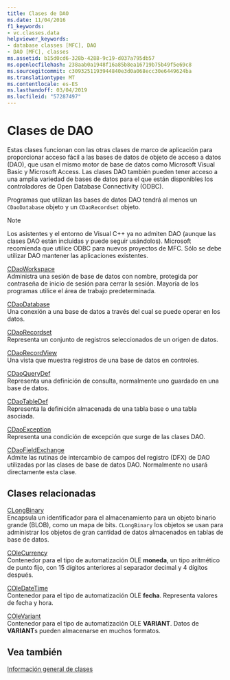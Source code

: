 ```yaml
---
title: Clases de DAO
ms.date: 11/04/2016
f1_keywords:
- vc.classes.data
helpviewer_keywords:
- database classes [MFC], DAO
- DAO [MFC], classes
ms.assetid: b15d0cd6-328b-4288-9c19-d037a795db57
ms.openlocfilehash: 238aab0a1948f16a85b8ea16719b75b49f5e69c8
ms.sourcegitcommit: c3093251193944840e3d0a068ecc30e6449624ba
ms.translationtype: MT
ms.contentlocale: es-ES
ms.lasthandoff: 03/04/2019
ms.locfileid: "57287497"
---
```

# <a name="dao-classes"></a>Clases de DAO

Estas clases funcionan con las otras clases de marco de aplicación para proporcionar acceso fácil a las bases de datos de objeto de acceso a datos (DAO), que usan el mismo motor de base de datos como Microsoft Visual Basic y Microsoft Access. Las clases DAO también pueden tener acceso a una amplia variedad de bases de datos para el que están disponibles los controladores de Open Database Connectivity (ODBC).

Programas que utilizan las bases de datos DAO tendrá al menos un `CDaoDatabase` objeto y un `CDaoRecordset` objeto.

> [!NOTE]
>  Los asistentes y el entorno de Visual C++ ya no admiten DAO (aunque las clases DAO están incluidas y puede seguir usándolos). Microsoft recomienda que utilice ODBC para nuevos proyectos de MFC. Sólo se debe utilizar DAO mantener las aplicaciones existentes.

[CDaoWorkspace](../mfc/reference/cdaoworkspace-class.md)<br/>
Administra una sesión de base de datos con nombre, protegida por contraseña de inicio de sesión para cerrar la sesión. Mayoría de los programas utilice el área de trabajo predeterminada.

[CDaoDatabase](../mfc/reference/cdaodatabase-class.md)<br/>
Una conexión a una base de datos a través del cual se puede operar en los datos.

[CDaoRecordset](../mfc/reference/cdaorecordset-class.md)<br/>
Representa un conjunto de registros seleccionados de un origen de datos.

[CDaoRecordView](../mfc/reference/cdaorecordview-class.md)<br/>
Una vista que muestra registros de una base de datos en controles.

[CDaoQueryDef](../mfc/reference/cdaoquerydef-class.md)<br/>
Representa una definición de consulta, normalmente uno guardado en una base de datos.

[CDaoTableDef](../mfc/reference/cdaotabledef-class.md)<br/>
Representa la definición almacenada de una tabla base o una tabla asociada.

[CDaoException](../mfc/reference/cdaoexception-class.md)<br/>
Representa una condición de excepción que surge de las clases DAO.

[CDaoFieldExchange](../mfc/reference/cdaofieldexchange-class.md)<br/>
Admite las rutinas de intercambio de campos del registro (DFX) de DAO utilizadas por las clases de base de datos DAO. Normalmente no usará directamente esta clase.

## <a name="related-classes"></a>Clases relacionadas

[CLongBinary](../mfc/reference/clongbinary-class.md)<br/>
Encapsula un identificador para el almacenamiento para un objeto binario grande (BLOB), como un mapa de bits. `CLongBinary` los objetos se usan para administrar los objetos de gran cantidad de datos almacenados en tablas de base de datos.

[COleCurrency](../mfc/reference/colecurrency-class.md)<br/>
Contenedor para el tipo de automatización OLE **moneda**, un tipo aritmético de punto fijo, con 15 dígitos anteriores al separador decimal y 4 dígitos después.

[COleDateTime](../atl-mfc-shared/reference/coledatetime-class.md)<br/>
Contenedor para el tipo de automatización OLE **fecha**. Representa valores de fecha y hora.

[COleVariant](../mfc/reference/colevariant-class.md)<br/>
Contenedor para el tipo de automatización OLE **VARIANT**. Datos de **VARIANT**s pueden almacenarse en muchos formatos.

## <a name="see-also"></a>Vea también

[Información general de clases](../mfc/class-library-overview.md)
